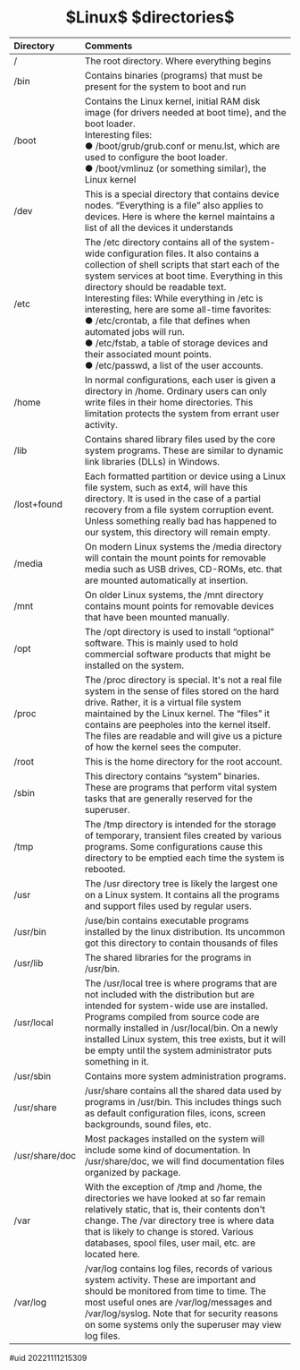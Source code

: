<h1 align=center> $Linux$ $directories$ </h1>

| Directory | Comments |
| :--- | :--- |
| / | The root directory. Where everything begins |
| /bin | Contains binaries (programs) that must be present for the system to boot and run |
| /boot | Contains the Linux kernel, initial RAM disk image (for drivers needed at boot time), and the boot loader.<br/>Interesting files: <br/> ● /boot/grub/grub.conf or menu.lst, which are used to configure the boot loader.<br/>● /boot/vmlinuz (or something similar), the Linux kernel
| /dev | This is a special directory that contains device nodes. “Everything is a file” also applies to devices. Here is where the kernel maintains a list of all the devices it understands |
| /etc | The /etc directory contains all of the system-wide configuration files. It also contains a collection of shell scripts that start each of the system services at boot time. Everything in this directory should be readable text.<br>Interesting files: While everything in /etc is interesting, here are some all-time favorites:<br/>● /etc/crontab, a file that defines when automated jobs will run.<br/>● /etc/fstab, a table of storage devices and their associated mount points.<br/>● /etc/passwd, a list of the user accounts. |
| /home | In normal configurations, each user is given a directory in /home. Ordinary users can only write files in their home directories. This limitation protects the system from errant user activity. |
| /lib | Contains shared library files used by the core system programs. These are similar to dynamic link libraries (DLLs) in Windows. |
| /lost+found | Each formatted partition or device using a Linux file system, such as ext4, will have this directory. It is used in the case of a partial recovery from a file system corruption event. Unless something really bad has happened to our system, this directory will remain empty. |
| /media | On modern Linux systems the /media directory will contain the mount points for removable media such as USB drives, CD-ROMs, etc. that are mounted automatically at insertion. |
| /mnt | On older Linux systems, the /mnt directory contains mount points for removable devices that have been mounted manually. |
| /opt | The /opt directory is used to install “optional” software. This is mainly used to hold commercial software products that might be installed on the system. |
| /proc |  The /proc directory is special. It's not a real file system in the sense of files stored on the hard drive. Rather, it is a virtual file system maintained by the Linux kernel. The “files” it contains are peepholes into the kernel itself. The files are readable and will give us a picture of how the kernel sees the computer. |
| /root | This is the home directory for the root account. |
| /sbin | This directory contains “system” binaries. These are programs that perform vital system tasks that are generally reserved for the superuser. |
| /tmp | The /tmp directory is intended for the storage of temporary, transient files created by various programs. Some configurations cause this directory to be emptied each time the system is rebooted. |
| /usr | The /usr directory tree is likely the largest one on a Linux system. It contains all the programs and support files used by regular users. |
| /usr/bin | /use/bin contains executable programs installed by the linux distribution. Its uncommon got this directory to contain thousands of files |
| /usr/lib | The shared libraries for the programs in /usr/bin. |
| /usr/local |The /usr/local tree is where programs that are not included with the distribution but are intended for system-wide use are installed. Programs compiled from source code are normally installed in /usr/local/bin. On a newly installed Linux system, this tree exists, but it will be empty until the system administrator puts something in it. |
| /usr/sbin | Contains more system administration programs. |
| /usr/share | /usr/share contains all the shared data used by programs in /usr/bin. This includes things such as default configuration files, icons, screen backgrounds, sound files, etc. |
| /usr/share/doc | Most packages installed on the system will include some kind of documentation. In /usr/share/doc, we will find documentation files organized by package. |
| /var | With the exception of /tmp and /home, the directories we have looked at so far remain relatively static, that is, their contents don't change. The /var directory tree is where data that is likely to change is stored. Various databases, spool files, user mail, etc. are located here. |
| /var/log | /var/log contains log files, records of various system activity. These are important and should be monitored from time to time. The most useful ones are /var/log/messages and /var/log/syslog. Note that for security reasons on some systems only the superuser may view log files. |

#uid 20221111215309
